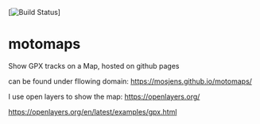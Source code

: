 [![Build Status](https://travis-ci.org/MOSjens/motomaps.svg?branch=master)]

# motomaps
Show GPX tracks on a Map, hosted on github pages

can be found under fllowing domain:
https://mosjens.github.io/motomaps/

I use open layers to show the map:
https://openlayers.org/

https://openlayers.org/en/latest/examples/gpx.html
